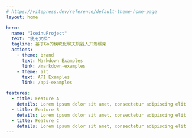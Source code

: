 ```yaml
---
# https://vitepress.dev/reference/default-theme-home-page
layout: home

hero:
  name: "IceinuProject"
  text: "使用文档"
  tagline: 基于Go的模块化聊天机器人开发框架
  actions:
    - theme: brand
      text: Markdown Examples
      link: /markdown-examples
    - theme: alt
      text: API Examples
      link: /api-examples

features:
  - title: Feature A
    details: Lorem ipsum dolor sit amet, consectetur adipiscing elit
  - title: Feature B
    details: Lorem ipsum dolor sit amet, consectetur adipiscing elit
  - title: Feature C
    details: Lorem ipsum dolor sit amet, consectetur adipiscing elit
---
```


